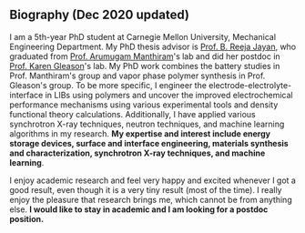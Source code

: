<section class="thirteen columns" markdown="1">

# Biography (Dec 2020 updated)
I am a 5th-year PhD student at Carnegie Mellon University, Mechanical Engineering Department. My PhD thesis advisor is [Prof. B. Reeja Jayan](http://jayanlab.com/), who graduated from [Prof. Arumugam Manthiram](http://sites.utexas.edu/manthiram/)'s lab and did her postdoc in [Prof. Karen Gleason](http://web.mit.edu/gleason-lab/)'s lab. My PhD work combines the battery studies in Prof. Manthiram's group and vapor phase polymer synthesis in Prof. Gleason's group. To be more specific, I engineer the electrode-electrolyte-interface in LIBs using polymers and uncover the improved electrochemical performance mechanisms using various experimental tools and density functional theory calculations. Additionally, I have applied various synchrotron X-ray techniques, neutron techniques, and machine learning algorithms in my research. **My expertise and interest include energy storage devices, surface and interface engineering, materials synthesis and characterization, synchrotron X-ray techniques, and machine learning**.

I enjoy academic research and feel very happy and excited whenever I got a good result, even though it is a very tiny result (most of the time). I really enjoy the pleasure that research brings me, which cannot be from anything else. **I would like to stay in academic and I am looking for a postdoc position.**

</section>